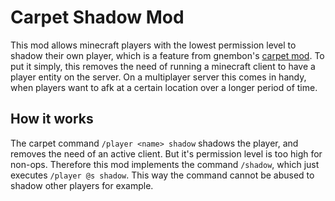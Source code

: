 # Carpet Shadow Mod

This mod allows minecraft players with the lowest permission level to shadow their own player, which is a feature from gnembon's [carpet mod](https://github.com/gnembon/fabric-carpet). To put it simply, this removes the need of running a minecraft client to have a player entity on the server. On a multiplayer server this comes in handy, when players want to afk at a certain location over a longer period of time.

## How it works

The carpet command `/player <name> shadow` shadows the player, and removes the need of an active client. But it's permission level is too high for non-ops. Therefore this mod implements the command `/shadow`, which just executes `/player @s shadow`. This way the command cannot be abused to shadow other players for example.